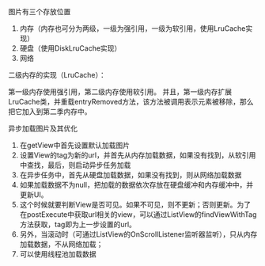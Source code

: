 图片有三个存放位置
1. 内存（内存也可分为两级，一级为强引用，一级为软引用，使用LruCache实现）
2. 硬盘（使用DiskLruCache实现）
3. 网络

二级内存的实现（LruCache）：

第一级内存使用强引用，第二级内存使用软引用。
并且，第一级内存扩展LruCache类，并重载entryRemoved方法，该方法被调用表示元素被移除，那么把它加入到第二季内存中。 

异步加载图片及其优化

1. 在getView中首先设置默认加载图片
2. 设置View的tag为新的url，并首先从内存加载数据，如果没有找到，从软引用中查找，最后，则启动异步任务加载
3. 在异步任务中，首先从硬盘加载数据，如果没有找到，则从网络加载数据
4. 如果加载数据不为null，把加载的数据依次存放在硬盘缓冲和内存缓冲中，并更新UI。
5. 这个时候就要判断View是否可见。如果不可见，则不更新；否则更新。为了在postExecute中获取url相关的view，可以通过ListView的findViewWithTag方法获取，tag即为上一步设置的url。
6. 另外，当滚动时（可通过ListView的OnScrollListener监听器监听），只从内存加载数据，不从网络加载；
7. 可以使用线程池加载数据